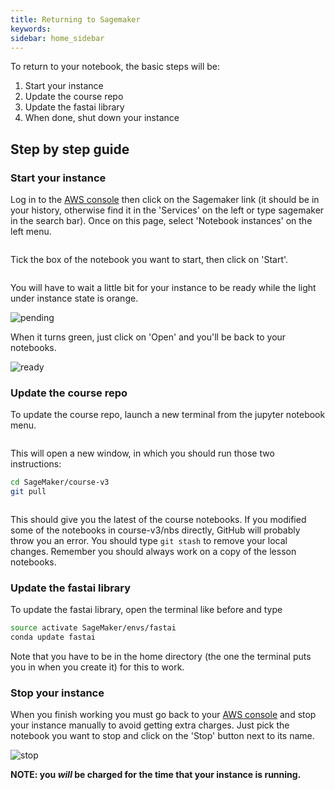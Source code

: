 ```yaml
---
title: Returning to Sagemaker
keywords: 
sidebar: home_sidebar
---
```


To return to your notebook, the basic steps will be:

1. Start your instance
1. Update the course repo
1. Update the fastai library
1. When done, shut down your instance

## Step by step guide

### Start your instance

Log in to the [AWS console](https://aws.amazon.com/console/) then click on the Sagemaker link (it should be in your history, otherwise find it in the 'Services' on the left or type sagemaker in the search bar). Once on this page, select 'Notebook instances' on the left menu.

<img alt="" src="/images/sagemaker/notebooks.png" class="screenshot">

Tick the box of the notebook you want to start, then click on 'Start'.

<img alt="" src="/images/sagemaker/start.png" class="screenshot">


You will have to wait a little bit for your instance to be ready while the light under instance state is orange.

<img alt="pending" src="/images/sagemaker/16.png" class="screenshot">

When it turns green, just click on 'Open' and you'll be back to your notebooks.

<img alt="ready" src="/images/sagemaker/17.png" class="screenshot">

### Update the course repo
To update the course repo, launch a new terminal from the jupyter notebook menu.

<img alt="" src="/images/gradient/terminal.png" class="screenshot">

This will open a new window, in which you should run those two instructions:

``` bash
cd SageMaker/course-v3
git pull
``` 

<img alt="" src="/images/gradient/update.png" class="screenshot">

This should give you the latest of the course notebooks. If you modified some of the notebooks in course-v3/nbs directly, GitHub will probably throw you an error. You should type `git stash` to remove your local changes. Remember you should always work on a copy of the lesson notebooks.

### Update the fastai library
To update the fastai library, open the terminal like before and type
``` bash
source activate SageMaker/envs/fastai
conda update fastai
```
Note that you have to be in the home directory (the one the terminal puts you in when you create it) for this to work.

### Stop your instance
When you finish working you must go back to your [AWS console](https://us-west-2.console.aws.amazon.com/sagemaker) and stop your instance manually to avoid getting extra charges. Just pick the notebook you want to stop and click on the 'Stop' button next to its name.

<img alt="stop" src="/images/sagemaker/23.png" class="screenshot">

 **NOTE: you *will* be charged for the time that your instance is running.**

